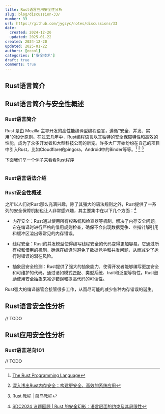 ```yaml
---
title: Rust语言应用安全性分析
slug: blog/discussion-33/
number: 33
url: https://github.com/jygzyc/notes/discussions/33
date:
  created: 2024-12-20
  updated: 2025-01-22
created: 2024-12-20
updated: 2025-01-22
authors: [ecool]
categories: ['安全技术']
draft: true
comments: true
---
```


<!-- name: security_analysis_of_rust_apps -->

## Rust语言简介

## Rust语言简介与安全性概述

### Rust语言简介

Rust 是由 Mozilla 主导开发的高性能编译型编程语言，遵循"安全、并发、实用"的设计原则。在过去几年中，Rust编程语言以其独特的安全保障特性和高效的性能，成为了众多开发者和大型科技公司的新宠。许多大厂开始纷纷在自己的项目中引入Rust，比如Cloudflare的pingora，Android中的Binder等等。[^1] [^2] [^3]

下面我们举一个例子来看看Rust程序

```

```

### Rust语言语法介绍


### Rust安全性概述

之所以人们对Rust那么充满兴趣，除了其强大的语法规则之外，Rust提供了一系列的安全保障机制也让人非常感兴趣，其主要集中在以下几个方面：[^4]

- 内存安全：Rust通过使用所有权系统和检查器等机制，解决了内存安全问题。它在编译时进行严格的借用规则检查，确保不会出现数据竞争、空指针解引用和缓冲区溢出等常见的内存错误。

- 线程安全：Rust的并发模型使得编写线程安全的代码变得更加容易。它通过所有权和借用的机制，确保在编译时避免了数据竞争和并发问题，从而减少了运行时错误的潜在风险。

- 抽象层安全检测：Rust提供了强大的抽象能力，使得开发者能够编写更加安全和可维护的代码。通过诸如模式匹配、类型系统、trait和泛型等特性，Rust鼓励使用安全抽象来减少错误和提高代码的可读性。

Rust强大的编译器管会接管很多工作，从而尽可能的减少各种内存错误的诞生。


## Rust语言安全性分析

// TODO

## Rust应用安全性分析

### Rust语言逆向101



// TODO

[^1]: [The Rust Programming Language](https://doc.rust-lang.org/book/)
[^2]: [深入浅出Rust内存安全：构建更安全、高效的系统应用](https://cloud.tencent.com/developer/article/2387511)
[^3]: [Rust 教程 | 菜鸟教程](https://www.runoob.com/rust/rust-tutorial.html)
[^4]: [SDC2024 议题回顾 | Rust 的安全幻影：语言层面的约束及其局限性](https://bbs.kanxue.com/thread-284170.htm)